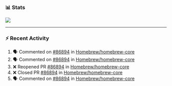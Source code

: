 ### :bar_chart: Stats

<a href="#">
  <img align="center" src="https://github-readme-stats.vercel.app/api?username=tuzi3040&show_icons=true&theme=dark" />
</a>

---

### :zap: Recent Activity

<!--START_SECTION:activity-->
1. 🗣 Commented on [#86894](https://github.com/Homebrew/homebrew-core/issues/86894) in [Homebrew/homebrew-core](https://github.com/Homebrew/homebrew-core)
2. 🗣 Commented on [#86894](https://github.com/Homebrew/homebrew-core/issues/86894) in [Homebrew/homebrew-core](https://github.com/Homebrew/homebrew-core)
3. ❌ Reopened PR [#86894](https://github.com/Homebrew/homebrew-core/pull/86894) in [Homebrew/homebrew-core](https://github.com/Homebrew/homebrew-core)
4. ❌ Closed PR [#86894](https://github.com/Homebrew/homebrew-core/pull/86894) in [Homebrew/homebrew-core](https://github.com/Homebrew/homebrew-core)
5. 🗣 Commented on [#86894](https://github.com/Homebrew/homebrew-core/issues/86894) in [Homebrew/homebrew-core](https://github.com/Homebrew/homebrew-core)
<!--END_SECTION:activity-->

